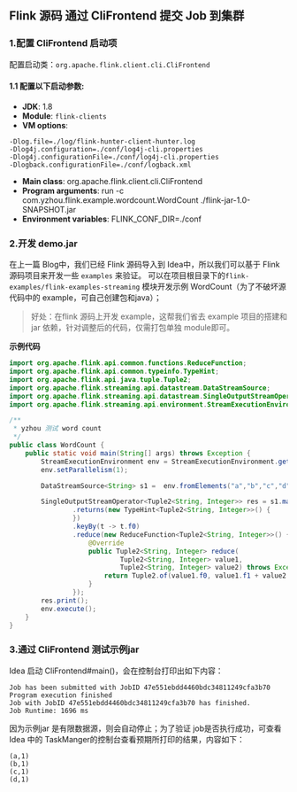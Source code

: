 ## Flink 源码 通过 CliFrontend 提交 Job 到集群

### 1.配置 CliFrontend 启动项 
配置启动类：`org.apache.flink.client.cli.CliFrontend`       

#### 1.1 配置以下启动参数:   
* **JDK**: 1.8    
* **Module**: `flink-clients`   
* **VM options**:   
```shell 
-Dlog.file=./log/flink-hunter-client-hunter.log 
-Dlog4j.configuration=./conf/log4j-cli.properties 
-Dlog4j.configurationFile=./conf/log4j-cli.properties 
-Dlogback.configurationFile=./conf/logback.xml
```
* **Main class**: org.apache.flink.client.cli.CliFrontend     
* **Program arguments**:  run -c com.yzhou.flink.example.wordcount.WordCount ./flink-jar-1.0-SNAPSHOT.jar
* **Environment variables**: FLINK_CONF_DIR=./conf  


### 2.开发 demo.jar  
在上一篇 Blog中，我们已经 Flink 源码导入到 Idea中，所以我们可以基于 Flink 源码项目来开发一些 `examples` 来验证。 可以在项目根目录下的`flink-examples/flink-examples-streaming` 模块开发示例 WordCount（为了不破坏源代码中的 example，可自己创建包和java）； 

>好处：在flink 源码上开发 example，这帮我们省去 example 项目的搭建和 jar 依赖，针对调整后的代码，仅需打包单独 module即可。   

**示例代码**        
```java
import org.apache.flink.api.common.functions.ReduceFunction;
import org.apache.flink.api.common.typeinfo.TypeHint;
import org.apache.flink.api.java.tuple.Tuple2;
import org.apache.flink.streaming.api.datastream.DataStreamSource;
import org.apache.flink.streaming.api.datastream.SingleOutputStreamOperator;
import org.apache.flink.streaming.api.environment.StreamExecutionEnvironment;

/**
 * yzhou 测试 word count
 */
public class WordCount {
    public static void main(String[] args) throws Exception {
        StreamExecutionEnvironment env = StreamExecutionEnvironment.getExecutionEnvironment();
        env.setParallelism(1);

        DataStreamSource<String> s1 =  env.fromElements("a","b","c","d");

        SingleOutputStreamOperator<Tuple2<String, Integer>> res = s1.map(s -> Tuple2.of(s, 1))
                .returns(new TypeHint<Tuple2<String, Integer>>() {
                })
                .keyBy(t -> t.f0)
                .reduce(new ReduceFunction<Tuple2<String, Integer>>() {
                    @Override
                    public Tuple2<String, Integer> reduce(
                            Tuple2<String, Integer> value1,
                            Tuple2<String, Integer> value2) throws Exception {
                        return Tuple2.of(value1.f0, value1.f1 + value2.f1);
                    }
                });
        res.print();
        env.execute();
    }
}
```

### 3.通过 CliFrontend 测试示例jar   
Idea 启动 CliFrontend#main()，会在控制台打印出如下内容：    
```
Job has been submitted with JobID 47e551ebdd4460bdc34811249cfa3b70
Program execution finished
Job with JobID 47e551ebdd4460bdc34811249cfa3b70 has finished.
Job Runtime: 1696 ms
```

因为示例jar 是有限数据源，则会自动停止；为了验证 job是否执行成功，可查看 Idea 中的 TaskManger的控制台查看预期所打印的结果，内容如下：   
```
(a,1)
(b,1)
(c,1)
(d,1)
```  

